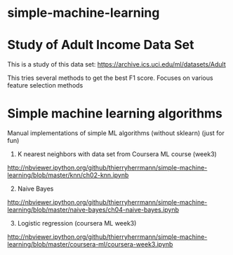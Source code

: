 simple-machine-learning
=======================

# Study of Adult Income Data Set
This is a study of this data set: https://archive.ics.uci.edu/ml/datasets/Adult
    
This tries several methods to get the best F1 score. Focuses on various feature selection methods

# Simple machine learning algorithms
Manual implementations of simple ML algorithms (without sklearn) (just for fun)

1) K nearest neighbors with data set from Coursera ML course (week3)

http://nbviewer.ipython.org/github/thierryherrmann/simple-machine-learning/blob/master/knn/ch02-knn.ipynb

2) Naive Bayes

http://nbviewer.ipython.org/github/thierryherrmann/simple-machine-learning/blob/master/naive-bayes/ch04-naive-bayes.ipynb

3) Logistic regression (coursera ML week3)

http://nbviewer.ipython.org/github/thierryherrmann/simple-machine-learning/blob/master/coursera-ml/coursera-week3.ipynb
